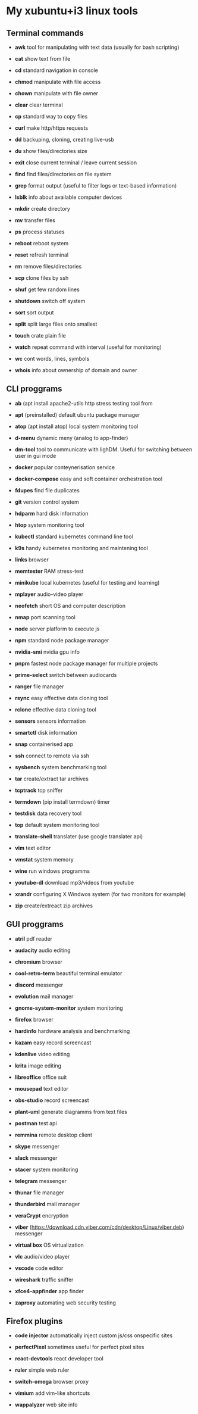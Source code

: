 # My xubuntu+i3 linux tools

## Terminal commands

* **awk** 
  tool for manipulating with text data (usually for bash scripting)

* **cat** 
  show text from file

* **cd** 
  standard navigation in console

* **chmod**
  manipulate with file access

* **chown** 
  manipulate with file owner

* **clear**
  clear terminal

* **cp**
  standard way to copy files

* **curl**
  make http/https requests  

* **dd**
  backuping, cloning, creating live-usb

* **du**
  show files/directories size

* **exit**
  close current terminal / leave current session

* **find**
  find files/directories on file system

* **grep**
  format output (useful to filter logs or text-based information)

* **lsblk**
  info about available computer devices

* **mkdir**
  create directory

* **mv**
  transfer files 

* **ps**
  process statuses

* **reboot**
  reboot system

* **reset**
  refresh terminal 

* **rm**
  remove files/directories

* **scp**
  clone files by ssh

* **shuf**
  get few random lines 

* **shutdown**
  switch off system

* **sort**
  sort output

* **split**
  split large files onto smallest

* **touch**
  crate plain file

* **watch**
  repeat command with interval (useful for monitoring)

* **wc**
  cont words, lines, symbols

* **whois**
  info about ownership of domain and owner

## CLI proggrams 

* **ab** (apt install apache2-utils
  http stress testing tool from 
 
* **apt** (preinstalled)
  default ubuntu package manager
  
* **atop** (apt install atop)
  local system monitoring tool 

* **d-menu**
  dynamic meny (analog to app-finder)

* **dm-tool**
  tool to communicate with lighDM. Useful for switching between user in gui mode

* **docker**
  popular conteynerisation service

* **docker-compose**
  easy and soft container orchestration tool

* **fdupes**
  find file duplicates

* **git**
  version control system 

* **hdparm**
  hard disk information

* **htop**
  system monitoring tool

* **kubectl**
  standard kubernetes command line tool

* **k9s**
  handy kubernetes monitoring and maintening tool

* **links**
  browser

* **memtester**
  RAM stress-test

* **minikube**
  local kubernetes (useful for testing and learning)

* **mplayer**
  audio-video player

* **neofetch**
  short OS and computer description

* **nmap**
  port scanning tool

* **node**
  server platform to execute js

* **npm**
  standard node package manager

* **nvidia-smi**
  nvidia gpu info

* **pnpm**
fastest node package manager for multiple projects

* **prime-select**
  switch between audiocards

* **ranger**
  file manager

* **rsync**
  easy effective data cloning tool

* **rclone**
  effective data cloning tool

* **sensors**
  sensors information

* **smartctl**
  disk information

* **snap**
  containerised app

* **ssh**
  connect to remote via ssh

* **sysbench**
  system benchmarking tool

* **tar**
  create/extract tar archives

* **tcptrack**
  tcp sniffer

* **termdown** (pip install termdown)
  timer

* **testdisk**
  data recovery tool

* **top**
  default system monitoring tool

* **translate-shell**
  translater (use google translater api)

* **vim**
  text editor

* **vmstat**
  system memory

* **wine**
  run windows programms

* **youtube-dl**
  download mp3/videos from youtube

* **xrandr**
  configuring X Windwos system (for two monitors for example)

* **zip**
  create/extreact zip archives

## GUI proggrams

* **atril**
  pdf reader

* **audacity**
  audio editing

* **chromium**
  browser

* **cool-retro-term**
  beautiful terminal emulator

* **discord**
  messenger

* **evolution**
  mail manager

* **gnome-system-monitor**
  system monitoring

* **firefox**
  browser

* **hardinfo**
  hardware analysis and benchmarking

* **kazam**
  easy record screencast

* **kdenlive**
  video editing

* **krita**
  image editing

* **libreoffice**
  office suit

* **mousepad**
  text editor

* **obs-studio**
  record screencast

* **plant-uml**
  generate diagramms from text files

* **postman**
  test api

* **remmina**
  remote desktop client

* **skype**
  messenger

* **slack**
  messenger

* **stacer**
  system monitoring

* **telegram**
  messenger

* **thunar**
  file manager

* **thunderbird**
  mail manager

* **veraCrypt**
  encryption

* **viber** (https://download.cdn.viber.com/cdn/desktop/Linux/viber.deb)
  messenger

* **virtual box**
  OS virtualization

* **vlc**
  audio/video player

* **vscode**
  code editor

* **wireshark**
  traffic sniffer

* **xfce4-appfinder**
  app finder

* **zaproxy**
  automating web security testing 

## Firefox plugins
   
* **code injector**
  automatically inject custom js/css onspecific sites

* **perfectPixel**
  sometimes useful for perfect pixel sites

* **react-devtools**
  react developer tool

* **ruler**
  simple web ruler

* **switch-omega**
  browser proxy

* **vimium**
  add vim-like shortcuts
 
* **wappalyzer**
  web site info


